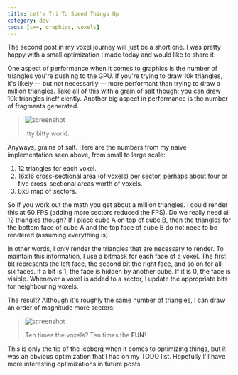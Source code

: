 ```yaml
---
title: Let's Tri To Speed Things Up
category: dev
tags: [c++, graphics, voxels]
---
```


The second post in my voxel journey will just be a short one. I was pretty happy with a small
optimization I made today and would like to share it.

One aspect of performance when it comes to graphics is the number of triangles you're pushing to the
GPU. If you're trying to draw 10k triangles, it's likely &mdash; but not necessarily &mdash; more
performant than trying to draw a million triangles. Take all of this with a grain of salt though;
you can draw 10k triangles inefficiently. Another big aspect in performance is the number of
fragments generated.

> ![screenshot](/img/voxels/2013_11_30.png)
>
> Itty bitty world.

Anyways, grains of salt. Here are the numbers from my naive implementation seen above, from small to
large scale:

1. 12 triangles for each voxel.
2. 16x16 cross-sectional area (of voxels) per sector, perhaps about four or five cross-sectional
   areas worth of voxels.
3. 8x8 map of sectors.

So if you work out the math you get about a million triangles. I could render this at 60 FPS (adding
more sectors reduced the FPS). Do we really need all 12 triangles though? If I place cube A on top
of cube B, then the triangles for the bottom face of cube A and the top face of cube B do not need
to be rendered (assuming everything is).

In other words, I only render the triangles that are necessary to render. To maintain this
information, I use a bitmask for each face of a voxel. The first bit represents the left face, the
second bit the right face, and so on for all six faces. If a bit is 1, the face is hidden by another
cube. If it is 0, the face is visible. Whenever a voxel is added to a sector, I update the
appropriate bits for neighbouring voxels.

The result? Although it's roughly the same number of triangles, I can draw an order of magnitude
more sectors:

> ![screenshot](/img/voxels/2013_12_02.png)
>
> Ten times the voxels? Ten times the **FUN**!

This is only the tip of the iceberg when it comes to optimizing things, but it was an obvious
optimization that I had on my TODO list. Hopefully I'll have more interesting optimizations in
future posts.
